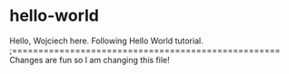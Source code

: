 # hello-world
Hello, Wojciech here. Following Hello World tutorial.
;===================================================
Changes are fun so I am changing this file!
